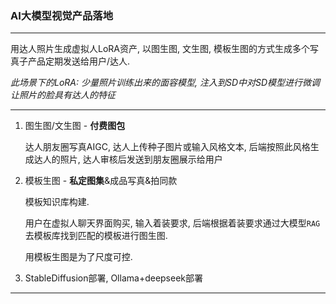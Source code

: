 ﻿### AI大模型视觉产品落地

---

用达人照片生成虚拟人LoRA资产, 以图生图, 文生图, 模板生图的方式生成多个写真子产品定期发送给用户/达人.

*此场景下的LoRA: 少量照片训练出来的面容模型, 注入到SD中对SD模型进行微调让照片的脸具有达人的特征*

---

1. 图生图/文生图 - **付费图包**
  
    达人朋友圈写真AIGC, 达人上传种子图片或输入风格文本, 后端按照此风格生成达人的照片, 达人审核后发送到朋友圈展示给用户

1. 模板生图 - **私定图集**&成品写真&拍同款

   模板知识库构建.

   用户在虚拟人聊天界面购买, 输入着装要求, 后端根据着装要求通过大模型`RAG`去模板库找到匹配的模板进行图生图.

   用模板生图是为了尺度可控.

1. StableDiffusion部署, Ollama+deepseek部署

---

                                                       